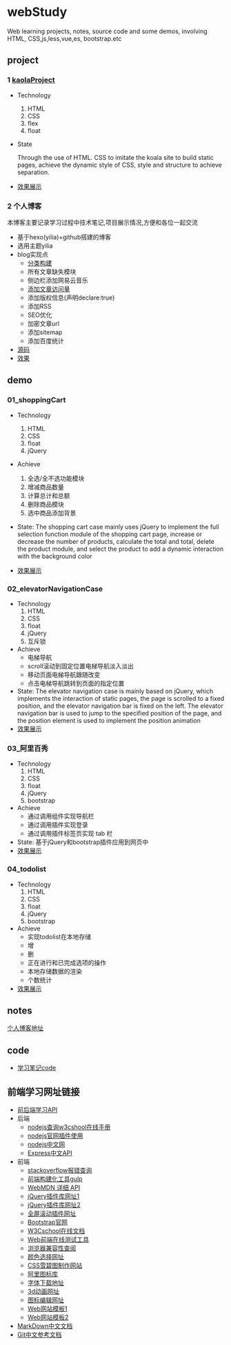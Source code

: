 # webStudy
Web learning projects, notes, source code and some demos, involving HTML, CSS,js,less,vue,es, bootstrap.etc 

## project

### 1 [kaolaProject](https://sparkparis.github.io/webStudy/kaolaProject/index.html)

- Technology

  1. HTML
  2. CSS
  3. flex
  4. float

- State

  Through the use of HTML. CSS to imitate the koala site to build static pages, achieve the dynamic style of CSS, style and structure to achieve separation.

- [效果展示](https://sparkparis.github.io/webStudy/kaolaProject/index.html)
### 2 个人博客
本博客主要记录学习过程中技术笔记,项目展示情况,方便和各位一起交流

- 基于hexo(yilia)+github搭建的博客
- 选用主题yilia
- blog实现点
  - [分类构建](https://blog.csdn.net/dta0502/article/details/89607895)
  - 所有文章缺失模块
  - 侧边栏添加网易云音乐
  - [添加文章访问量](http://www.janszeng.top/2017/08/30/hexo_yilia_count/)
  - 添加版权信息(声明declare:true)
  - 添加RSS
  - SEO优化
  - 加密文章url
  - 添加sitemap
  - 添加百度统计
- [源码](https://github.com/SparkParis/sparkparis.github.io)
- [效果](https://sparkparis.github.io/)
## demo
### 01_shoppingCart
- Technology
  1. HTML
  2. CSS
  3. float
  4. jQuery
- Achieve
  1. 全选/全不选功能模块
  2. 增减商品数量
  3. 计算总计和总额
  4. 删除商品模块
  5. 选中商品添加背景
- State:
  The shopping cart case mainly uses jQuery to implement the full selection function module of the shopping cart page, increase or decrease the number of products, calculate the total and total, delete the product module, and select the product to add a dynamic interaction with the background color

- [效果展示](https://sparkparis.github.io/webStudy/demo/01_shoppingCart/)
### 02_elevatorNavigationCase
- Technology
  1. HTML
  2. CSS
  3. float
  4. jQuery
  5. 互斥锁
- Achieve
  - 电梯导航
  - scroll滚动到固定位置电梯导航淡入淡出
  - 移动页面电梯导航跟随改变
  - 点击电梯导航跳转到页面的指定位置
- State:
  The elevator navigation case is mainly based on jQuery, which implements the interaction of static pages, the page is scrolled to a fixed position, and the elevator navigation bar is fixed on the left. The elevator navigation bar is used to jump to the specified position of the page, and the position element is used to implement the position animation
- [效果展示](https://sparkparis.github.io/webStudy/demo/02_elevatorNavigationCase/)

### 03_阿里百秀
- Technology
  1. HTML
  2. CSS
  3. float
  4. jQuery
  5. bootstrap
- Achieve
  - 通过调用组件实现导航栏
  - 通过调用插件实现登录
  - 通过调用插件标签页实现 tab 栏
-  State:
  基于jQuery和bootstrap插件应用到网页中
- [效果展示](https://sparkparis.github.io/webStudy/demo/03_alibaoxiu/)
### 04_todolist
- Technology
  1. HTML
  2. CSS
  3. float
  4. jQuery
  5. bootstrap
- Achieve
  - 实现todolist在本地存储
  - 增
  - 删
  - 正在进行和已完成选项的操作
  - 本地存储数据的渲染
  - 个数统计
- [效果展示](https://sparkparis.github.io/webStudy/demo/04_todoList/)
## notes
[个人博客地址](https://sparkparis.github.io/)
## code
- [学习笔记code]()
## 前端学习网址链接
- [前后端学习API](https://www.w3cschool.cn/tutorial)
- 后端
  - [nodejs查询w3cshool在线手册](https://www.w3cschool.cn/nodejs/nodejs-repl.html)
  - [nodejs官网插件使用](https://www.npmjs.com/package/)
  - [nodejs中文网](http://nodejs.cn/api/v8.html)
  - [Express中文API](https://www.expressjs.com.cn/4x/api.html)
- 前端
  - [stackoverflow报错查询](https://stackoverflow.com/questions/38937095/no-gulpfile-found)
  - [前端构建化工具gulp](https://gulpjs.com/docs/en/getting-started/creating-tasks)
  - [WebMDN 详细 API](https://developer.mozilla.org/zh-CN/docs/Web/API)
  - [jQuery插件库网址1](http://www.jq22.com/)
  - [jQuery插件库网址2](http://www.htmleaf.com/)
  - [全屏滚动插件网址](https://www.dowebok.com/)
  - [Bootstrap官网](https://v3.bootcss.com)
  - [W3Cschool在线文档](https://www.w3school.com.cn/)
  - [Web前端在线测试工具](https://tool.oschina.net/)
  - [浏览器兼容性查阅](https://caniuse.com/)
  - [颜色选择网址](https://flatuicolors.com/)
  - [CSS雪碧图制作网站](https://www.toptal.com/developers/css/sprite-generator)
  - [阿里图标库](https://www.iconfont.cn/)
  - [字体下载地址](https://fonts.google.com/)
  - [3d动画网址](https://threejs.org/)
  - [图标编辑网址](http://fontstore.baidu.com/static/editor/index.html)
  - [Web网站模板1](https://72k.us/file/21793581-422825200)
  - [Web网站模板2](http://demo.cssmoban.com/cssthemes4/sbtp_20_brandy/index.html)
- [MarkDown中文文档](https://markdown-zh.readthedocs.io/en/latest/)
- [Git中文参考文档](https://git-reference.readthedocs.io/zh_CN/latest/)

